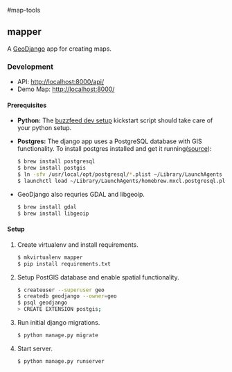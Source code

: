 #map-tools


## mapper

A [GeoDjango][1] app for creating maps.

### Development

- API: [http://localhost:8000/api/](http://localhost:8000/api/)
- Demo Map: [http://localhost:8000/](http://localhost:8000/)

#### Prerequisites

- __Python:__ The [buzzfeed dev setup][2] kickstart script should take care of your python setup.

- __Postgres:__ The django app uses a PostgreSQL database with GIS functionality. To install postgres installed and get it running([source][3]):

	``` bash
	$ brew install postgresql
	$ brew install postgis
	$ ln -sfv /usr/local/opt/postgresql/*.plist ~/Library/LaunchAgents
	$ launchctl load ~/Library/LaunchAgents/homebrew.mxcl.postgresql.plist
	```
- GeoDjango also requries GDAL and libgeoip.

	``` bash
	$ brew install gdal
	$ brew install libgeoip
	```

#### Setup

1. Create virtualenv and install requirements.

	``` bash
	$ mkvirtualenv mapper
	$ pip install requirements.txt
	```

2. Setup PostGIS database and enable spatial functionality.

	``` bash
	$ createuser --superuser geo
	$ createdb geodjango --owner=geo
	$ psql geodjango
	> CREATE EXTENSION postgis;
	```

4. Run initial django migrations.

	``` bash
	$ python manage.py migrate
	```
5. Start server.

	``` bash
	$ python manage.py runserver
	```





[1]: https://docs.djangoproject.com/en/dev/ref/contrib/gis/ "GeoDjango"
[2]: https://github.com/buzzfeed/buzzfeed_setup "BuzzFeed development setup"
[3]: https://www.codefellows.org/blog/three-battle-tested-ways-to-install-postgresql#macosx "How to install postgresql"
